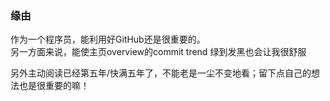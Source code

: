 ### 缘由
作为一个程序员，能利用好GitHub还是很重要的。  
另一方面来说，能使主页overview的commit trend 绿到发黑也会让我很舒服

另外主动阅读已经第五年/快满五年了，不能老是一尘不变地看；留下点自己的想法也是很重要的嘛！  
